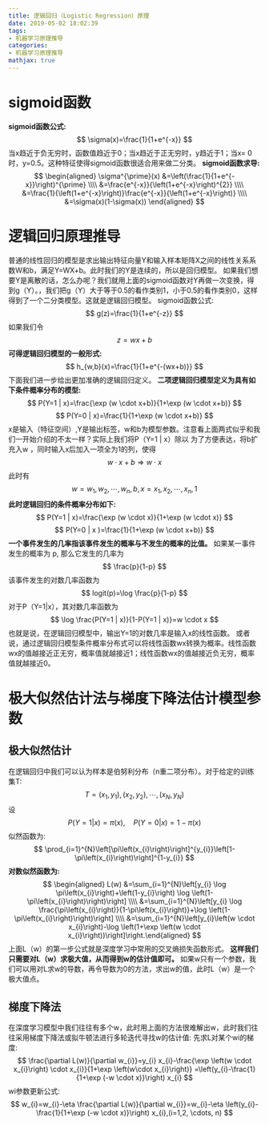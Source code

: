 ```yaml
---
title: 逻辑回归（Logistic Regression）原理
date: 2019-05-02 18:02:39
tags:
- 机器学习原理推导
categories:
- 机器学习原理推导
mathjax: true
---
```


# sigmoid函数
**sigmoid函数公式:**
$$
\sigma(x)=\frac{1}{1+e^{-x}}
$$
当x趋近于负无穷时，函数值趋近于0；当x趋近于正无穷时，y趋近于1；当x= 0时，y=0.5。这种特征使得sigmoid函数很适合用来做二分类。
**sigmoid函数求导:**
$$
\begin{aligned} \sigma^{\prime}(x) &=\left(\frac{1}{1+e^{-x}}\right)^{\prime} \\\\ &=\frac{e^{-x}}{\left(1+e^{-x}\right)^{2}} \\\\ &=\frac{1}{\left(1+e^{-x}\right)}\frac{e^{-x}}{\left(1+e^{-x}\right)} \\\\ &=\sigma(x)(1-\sigma(x)) \end{aligned}
$$
# 逻辑回归原理推导
普通的线性回归的模型是求出输出特征向量Y和输入样本矩阵X之间的线性关系系数W和b，满足Y=WX+b。此时我们的Y是连续的，所以是回归模型。
如果我们想要Y是离散的话，怎么办呢？我们就用上面的sigmoid函数对Y再做一次变换，得到g（Y）。，我们把g（Y）大于等于0.5的看作类别1，小于0.5的看作类别0，这样得到了一个二分类模型。这就是逻辑回归模型。
sigmoid函数公式:
$$
g(z)=\frac{1}{1+e^{-z}}
$$
如果我们令
$$
z=wx+b
$$
**可得逻辑回归模型的一般形式:**
$$
h_{w,b}(x)=\frac{1}{1+e^{-(wx+b)}}
$$
下面我们进一步给出更加准确的逻辑回归定义。
**二项逻辑回归模型定义为具有如下条件概率分布的模型:**
$$
P(Y=1 | x)=\frac{\exp (w \cdot x+b)}{1+\exp (w \cdot x+b)}
$$
$$
P(Y=0 | x)=\frac{1}{1+\exp (w \cdot x+b)}
$$
x是输入（特征空间）,Y是输出标签，w和b为模型参数。注意看上面两式似乎和我们一开始介绍的不太一样？实际上我们将P（Y=1 | x）除以
为了方便表达，将b扩充入w ，同时输入x后加入一项全为1的列，使得
$$
w \cdot x+b \Rightarrow w \cdot x
$$
此时有
$$
w=w_{1}, w_{2}, \cdots, w_{n}, b, x=x_{1}, x_{2}, \cdots, x_{n}, 1
$$
**此时逻辑回归的条件概率分布如下:**
$$
P(Y=1 | x)=\frac{\exp (w \cdot x)}{1+\exp (w \cdot x)}
$$
$$
P(Y=0 | x )=\frac{1}{1+\exp (w \cdot x+b)}
$$
**一个事件发生的几率指该事件发生的概率与不发生的概率的比值。**
如果某一事件发生的概率为 p, 那么它发生的几率为
$$
\frac{p}{1-p}
$$
该事件发生的对数几率函数为
$$
logit(p)=\log \frac{p}{1-p}
$$
对于P（Y=1|x），其对数几率函数为
$$
\log \frac{P(Y=1 | x)}{1-P(Y=1 | x)}=w \cdot x
$$
也就是说，在逻辑回归模型中，输出Y=1的对数几率是输入x的线性函数。
或者说，通过逻辑回归模型条件概率分布式可以将线性函数wx转换为概率。线性函数wx的值越接近正无穷，概率值就越接近1；线性函数wx的值越接近负无穷，概率值就越接近0。
# 极大似然估计法与梯度下降法估计模型参数
## 极大似然估计
在逻辑回归中我们可以认为样本是伯努利分布（n重二项分布）。对于给定的训练集T:
$$
T=\left(x_{1}, y_{1}\right),\left(x_{2}, y_{2}\right), \cdots ,\left(x_{N}, y_{N}\right)
$$
设
$$
P(Y=1 | x)=\pi(x), \quad P(Y=0 | x)=1-\pi(x)
$$
似然函数为:
$$
\prod_{i=1}^{N}\left[\pi\left(x_{i}\right)\right]^{y_{i}}\left[1-\pi\left(x_{i}\right)\right]^{1-y_{i}}
$$
**对数似然函数为:**
$$
\begin{aligned} L(w) &=\sum_{i=1}^{N}\left[y_{i} \log \pi\left(x_{i}\right)+\left(1-y_{i}\right) \log \left(1-\pi\left(x_{i}\right)\right)\right] \\\\ &=\sum_{i=1}^{N}\left[y_{i} \log \frac{\pi\left(x_{i}\right)}{1-\pi\left(x_{i}\right)}+\log \left(1-\pi\left(x_{i}\right)\right)\right] \\\\ &=\sum_{i=1}^{N}\left[y_{i}\left(w \cdot x_{i}\right)-\log \left(1+\exp \left(w \cdot x_{i}\right))\right]\right.\end{aligned}
$$
上面L（w）的第一步公式就是深度学习中常用的交叉熵损失函数形式。
**这样我们只需要对L（w）求极大值，从而得到w的估计值即可。**
如果w只有一个参数，我们可以用对L求w的导数，再令导数为0的方法，求出w的值，此时L（w）是一个极大值点。
## 梯度下降法
在深度学习模型中我们往往有多个w，此时用上面的方法很难解出w，此时我们往往采用梯度下降法或拟牛顿法进行多轮迭代寻找w的估计值:
先求L对某个wi的梯度:
$$
\frac{\partial L(w)}{\partial w_{i}}=y_{i} x_{i}-\frac{\exp \left(w \cdot x_{i}\right) \cdot x_{i}}{1+\exp \left(w\cdot x_{i}\right)} =\left(y_{i}-\frac{1}{1+\exp (-w \cdot x)}\right) x_{i}
$$
wi参数更新公式:
$$
w_{i}=w_{i}-\eta \frac{\partial L(w)}{\partial w_{i}}=w_{i}-\eta \left(y_{i}-\frac{1}{1+\exp (-w \cdot x)}\right) x_{i},(i=1,2, \cdots, n)
$$

